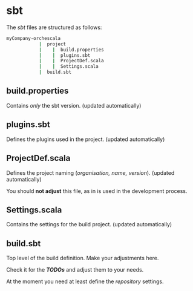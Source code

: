 # sbt

The _sbt_ files are structured as follows:

```bash
myCompany-orchescala
            |  project
            |    |  build.properties
            |    |  plugins.sbt
            |    |  ProjectDef.scala
            |    |  Settings.scala
            |  build.sbt

```

## build.properties
Contains _only_ the sbt version. 
(updated automatically)

## plugins.sbt
Defines the plugins used in the project.
(updated automatically)

## ProjectDef.scala
Defines the project naming (_organisation, name, version_).
(updated automatically)

You should **not adjust** this file, as in is used in the development process.

## Settings.scala
Contains the settings for the build project.
(updated automatically)

## build.sbt
Top level of the build definition. Make your adjustments here.

Check it for the _**TODOs**_ and adjust them to your needs.

At the moment you need at least define the _repository_ settings.

